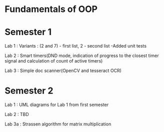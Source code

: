 # Fundamentals of OOP

# Semester 1
Lab 1 :
Variants : (2 and 7) - first list, 2 - second list
-Added unit tests

Lab 2 :
Smart timers(DND mode, indication of progress to the closest timer signal and calculation of count of active timers)

Lab 3 :
Simple doc scanner(OpenCV and tesseract OCR)
# Semester 2
Lab 1 :
UML diagrams for Lab 1 from first semester

Lab 2 :
TBD

Lab 3a :
Strassen algorithm for matrix multiplication

